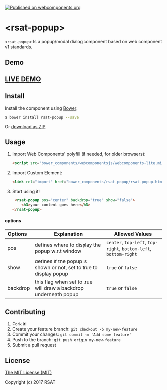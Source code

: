 [![Published on webcomponents.org](https://img.shields.io/badge/webcomponents.org-published-blue.svg)](https://www.webcomponents.org/element/rohithsathya/rsat-popup)

# &lt;rsat-popup&gt;

`<rsat-popup>` Is a popup/modal dialog component based on web component v1 standards.

## Demo

## [LIVE DEMO](https://rohithsathya.github.io/rsat-popup/example.html)

## Install

Install the component using [Bower](http://bower.io/):

```sh
$ bower install rsat-popup --save
```

Or [download as ZIP](https://github.com/rohithsathya/rsat-popup/archive/master.zip)

## Usage

1. Import Web Components' polyfill (if needed, for older browsers):

    ```html
    <script src="bower_components/webcomponentsjs/webcomponents-lite.min.js"></script>
    ```

2. Import Custom Element:

    ```html
    <link rel="import" href="bower_components/rsat-popup/rsat-popup.html" />
    ```

3. Start using it!

	```html
	 <rsat-popup pos="center" backdrop="true" show="false">
        <h3>your content goes here</h3>
    </rsat-popup>
	```
#### options
| Options       | Explanation  | Allowed Values  |
| ------------- | ------------- |------------- |
| pos          |defines where to display the popup w.r.t window |`center`, `top-left`, `top-right`, `bottom-left`,  `bottom-right`|
| show         |defines if the popup is shown or not, set to true to display popup  |`true` or `false`|
|backdrop      |this flag when set to true will draw a backdrop underneath popup | `true` or `false`|


## Contributing

1. Fork it!
2. Create your feature branch: `git checkout -b my-new-feature`
3. Commit your changes: `git commit -m 'Add some feature'`
4. Push to the branch: `git push origin my-new-feature`
5. Submit a pull request

## License

[The MIT License (MIT)](https://opensource.org/licenses/MIT)

Copyright (c) 2017 RSAT